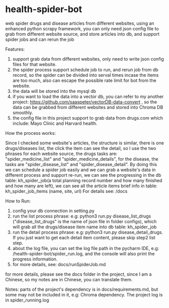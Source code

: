 # health-spider-bot

web spider drugs and disease articles from different websites, 
using an enhanced python scrapy framework, you can only need json config file to grab from different website source,
and store articles into db, and support spider jobs and can rerun the job

Features:
1. support grab data from different websites, only need to write json config files for that website.
2. the spider process support schedule job to run, and rerun job from db record, so the spider can be divided into serval times incase the items are too much, also can escape the possible rate limit for bot from the website.
3. the data will be stored into the mysql db
4. if you want to load the data into a vector db, you can refer to my another project: https://github.com/saaspeter/vectorDB-data-convert , so the data can be grabbed from different websites and stored into Chroma DB smoothly.
5. the config file in this project support to grab data from drugs.com which include: Mayo Clinic and Harvard health.

How the process works:

Since I checked some website's articles, the structure is similar, there is one drugs/diseases list, the click the item can see the detail,
so I use the two phrases for each website source, the drugs tasks are: "spider_medicine_list" and "spider_medicine_details", for the disease, 
the tasks are "spider_disease_list" and "spider_disease_detail". By doing this we can schedule a spider job easily and we can grab a website's data in different process and support re-run, 
we can see the progressing in the db table: kh_spider_job(a total planning record number and how many finished and how many are left), 
we can see all the article items brief info in table: kh_spider_job_items (name, site, url)
For details see: /docs

How to Run: 
1. config your db connection in setting.py
2. run the list process phrase: e.g: python3 run.py disease_list_drugs ("disease_list_drugs" is the name of json file in folder configs),
   which will grab all the drugs/disease item name into db table: kh_spider_job
3. run the detail process phrase: e.g: python3 run.py disease_detail_drugs. If you just want to get each detail item content, please skip step2 list step.
4. about the log file, you can set the log file path in the pycharm IDE, e.g: /health-spider-bot/spider_run.log, and the console will also print the progress information.
5. for more details, see: docs/runSpiderJob.md

for more details, please see the docs folder in the project, since I am a Chinese, so my notes are in Chinese, you can translate them.

Notes:
    parts of the project's dependency is in docs/requirements.md, but some may not be included in it, e.g: Chroma dependency. 
The project log is in spider_running.log 